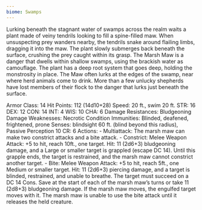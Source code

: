 ```yaml
---
biome: Swamps
---
```

Lurking beneath the stagnant water of swamps across the realm waits a plant made of veiny tendrils looking to fill a spine-filled maw. When unsuspecting prey wanders nearby, the tendrils snake around flailing limbs, dragging it into the maw. The plant slowly submerges back beneath the surface, crushing the prey caught within its grasp. The Marsh Maw is a danger that dwells within shallow swamps, using the brackish water as camouflage. The plant has a deep root system that goes deep, holding the monstrosity in place. The Maw often lurks at the edges of the swamp, near where herd animals come to drink. More than a few unlucky shepherds have lost members of their flock to the danger that lurks just beneath the surface. 

Armor Class: 14 Hit Points: 112 (14d10+28) Speed: 20 ft., swim 20 ft. STR: 16 DEX: 12 CON: 14 INT: 4 WIS: 10 CHA: 6 Damage Resistances: Bludgeoning Damage Weaknesses: Necrotic Condition Immunities: Blinded, deafened, frightened, prone Senses: blindsight 60 ft. (blind beyond this radius), Passive Perception 10 CR: 6 Actions: - Multiattack: The marsh maw can make two constrict attacks and a bite attack. - Constrict: Melee Weapon Attack: +5 to hit, reach 10ft., one target. Hit: 11 (2d6+3) bludgeoning damage, and a Large or smaller target is grappled (escape DC 14). Until this grapple ends, the target is restrained, and the marsh maw cannot constrict another target. - Bite: Melee Weapon Attack: +5 to hit, reach 5ft., one Medium or smaller target. Hit: 11 (2d6+3) piercing damage, and a target is blinded, restrained, and unable to breathe. The target must succeed on a DC 14 Cons. Save at the start of each of the marsh maw’s turns or take 11 (2d8+3) bludgeoning damage. If the marsh maw moves, the engulfed target moves with it. The marsh maw is unable to use the bite attack until it releases the held creature. 